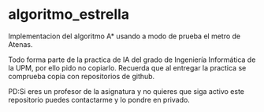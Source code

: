 # algoritmo_estrella
Implementacion del algoritmo A* usando a modo de prueba el metro de Atenas. 





Todo forma parte de la practica de IA del grado de Ingeniería Informática de la UPM, por ello pido no copiarlo. Recuerda que al entregar la practica se comprueba copia con repositorios de github.



PD:Si eres un profesor de la asignatura y no quieres que siga activo este repositorio puedes contactarme y lo pondre en privado.
